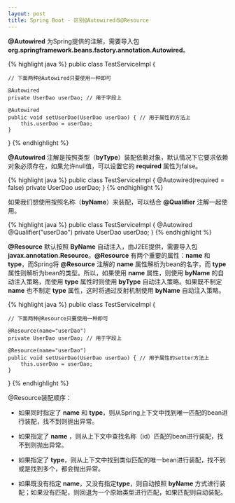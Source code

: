 ```yaml
---
layout: post
title: Spring Boot - 区别@Autowired与@Resource
---
```


**@Autowired** 为Spring提供的注解，需要导入包 **org.springframework.beans.factory.annotation.Autowired**。

{% highlight java %}
public class TestServiceImpl {

    // 下面两种@Autowired只要使用一种即可

    @Autowired
    private UserDao userDao; // 用于字段上
    
    @Autowired
    public void setUserDao(UserDao userDao) { // 用于属性的方法上
        this.userDao = userDao;
    }
}
{% endhighlight %}

**@Autowired** 注解是按照类型（**byType**）装配依赖对象，默认情况下它要求依赖对象必须存在，如果允许null值，可以设置它的 **required** 属性为false。

{% highlight java %}
public class TestServiceImpl {
    @Autowired(required = false)
    private UserDao userDao; 
}
{% endhighlight %}

如果我们想使用按照名称（**byName**）来装配，可以结合 **@Qualifier** 注解一起使用。

{% highlight java %}
public class TestServiceImpl {
    @Autowired
    @Qualifier("userDao")
    private UserDao userDao; 
}
{% endhighlight %}


**@Resource** 默认按照 **ByName** 自动注入，由J2EE提供，需要导入包 **javax.annotation.Resource**。**@Resource** 有两个重要的属性：**name** 和 **type**，而Spring将 **@Resource** 注解的 **name** 属性解析为bean的名字，而 **type** 属性则解析为bean的类型。所以，如果使用 **name** 属性，则使用 **byName** 的自动注入策略，而使用 **type** 属性时则使用 **byType** 自动注入策略。如果既不制定 **name** 也不制定 **type** 属性，这时将通过反射机制使用 **byName** 自动注入策略。

{% highlight java %}
public class TestServiceImpl {

    // 下面两种@Resource只要使用一种即可

    @Resource(name="userDao")
    private UserDao userDao; // 用于字段上
    
    @Resource(name="userDao")
    public void setUserDao(UserDao userDao) { // 用于属性的setter方法上
        this.userDao = userDao;
    }
}
{% endhighlight %}

@Resource装配顺序：

+ 如果同时指定了 **name** 和 **type**，则从Spring上下文中找到唯一匹配的bean进行装配，找不到则抛出异常。

+ 如果指定了 **name** ，则从上下文中查找名称（id）匹配的bean进行装配，找不到则抛出异常。

+ 如果指定了 **type**，则从上下文中找到类似匹配的唯一bean进行装配，找不到或是找到多个，都会抛出异常。

+ 如果既没有指定 **name**，又没有指定**type**，则自动按照 **byName** 方式进行装配；如果没有匹配，则回退为一个原始类型进行匹配，如果匹配则自动装配。
